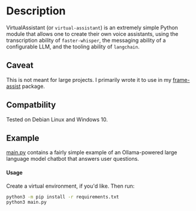 # Description
VirtualAssistant (or `virtual-assistant`) is an extremely simple Python module that allows one to create their own voice assistants, using the transcription ability of `faster-whisper`, the messaging ability of a configurable LLM, and the tooling ability of `langchain`.

## Caveat

This is not meant for large projects. I primarily wrote it to use in my [frame-assist](https://github.com/atmaranto/frame-assist) package.

## Compatbility

Tested on Debian Linux and Windows 10.

## Example

[main.py](main.py) contains a fairly simple example of an Ollama-powered large language model chatbot that answers user questions.

#### Usage

Create a virtual environment, if you'd like. Then run:
```bash
python3 -m pip install -r requirements.txt
python3 main.py
```
